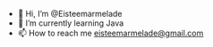 - 👋 Hi, I’m @Eisteemarmelade
- 🌱 I’m currently learning Java
- 📫 How to reach me eisteemarmelade@gmail.com

<!---
Eisteemarmelade/Eisteemarmelade is a ✨ special ✨ repository because its `README.md` (this file) appears on your GitHub profile.
You can click the Preview link to take a look at your changes.
--->
